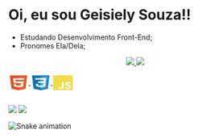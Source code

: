 # Oi, eu sou Geisiely Souza!!

- Estudando Desenvolvimento Front-End;
- Pronomes Ela/Dela;



<div align="center">
  <a href="https://github.com/geisielyos">
  <img height="180em" src="https://github-readme-stats.vercel.app/api?username=geisielyos&show_icons=true&theme=dark&include_all_commits=true&count_private=true"/>
  <img height="180em" src="https://github-readme-stats.vercel.app/api/top-langs/?username=geisielyos&layout=compact&langs_count=7&theme=dark"/>
</div>
<div style="display: inline_block"><br>
  
  <img align="center" alt="Geisiely-HTML" height="30" width="40" src="https://raw.githubusercontent.com/devicons/devicon/master/icons/html5/html5-original.svg">
  <img align="center" alt="Geisiely-CSS" height="30" width="40" src="https://raw.githubusercontent.com/devicons/devicon/master/icons/css3/css3-original.svg">
  <img align="center" alt="Geisiely-Js" height="30" width="40" src="https://raw.githubusercontent.com/devicons/devicon/master/icons/javascript/javascript-plain.svg">

</div>
  
 ##
 
<div> 

  <a href = "mailto:geisielesousa25@gmail.com"><img src="https://img.shields.io/badge/-Gmail-%23333?style=for-the-badge&logo=gmail&logoColor=white" target="_blank"></a>
  <a href="https://www.linkedin.com/in/geisiely-souza/" target="_blank"><img src="https://img.shields.io/badge/-LinkedIn-%230077B5?style=for-the-badge&logo=linkedin&logoColor=white" target="_blank"></a> 
  
  ![Snake animation](https://github.com/geisielyos/geisielyos/blob/output/github-contribution-grid-snake.svg)
 
  
 
</div>
